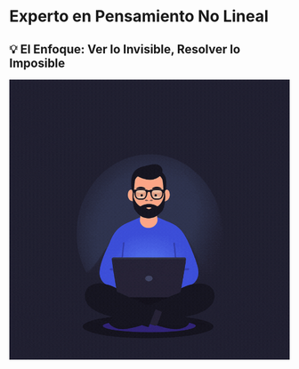 # Experto en Pensamiento No Lineal
## 💡 El Enfoque: Ver lo Invisible, Resolver lo Imposible
![Imagen1](images/imagenPersona.gif)
